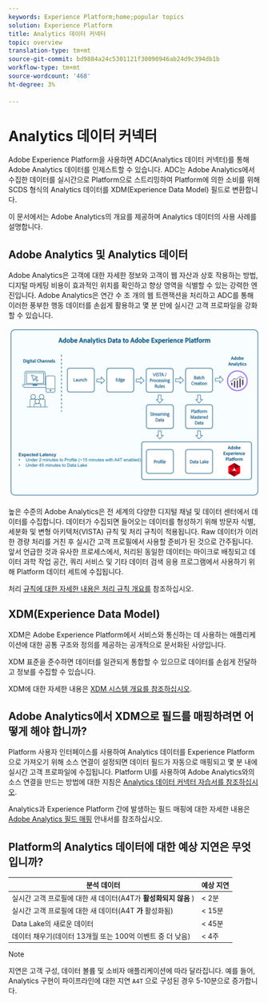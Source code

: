 ```yaml
---
keywords: Experience Platform;home;popular topics
solution: Experience Platform
title: Analytics 데이터 커넥터
topic: overview
translation-type: tm+mt
source-git-commit: bd9884a24c5301121f30090946ab24d9c394db1b
workflow-type: tm+mt
source-wordcount: '468'
ht-degree: 3%

---
```



# Analytics 데이터 커넥터

Adobe Experience Platform을 사용하면 ADC(Analytics 데이터 커넥터)를 통해 Adobe Analytics 데이터를 인제스트할 수 있습니다. ADC는 Adobe Analytics에서 수집한 데이터를 실시간으로 Platform으로 스트리밍하여 Platform에 의한 소비를 위해 SCDS 형식의 Analytics 데이터를 XDM(Experience Data Model) 필드로 변환합니다.

이 문서에서는 Adobe Analytics의 개요를 제공하며 Analytics 데이터의 사용 사례를 설명합니다.

## Adobe Analytics 및 Analytics 데이터

Adobe Analytics은 고객에 대한 자세한 정보와 고객이 웹 자산과 상호 작용하는 방법, 디지털 마케팅 비용이 효과적인 위치를 확인하고 향상 영역을 식별할 수 있는 강력한 엔진입니다. Adobe Analytics은 연간 수 조 개의 웹 트랜잭션을 처리하고 ADC를 통해 이러한 풍부한 행동 데이터를 손쉽게 활용하고 몇 분 만에 실시간 고객 프로파일을 강화할 수 있습니다.

![](./images/analytics-data-experience-platform.png)

높은 수준의 Adobe Analytics은 전 세계의 다양한 디지털 채널 및 데이터 센터에서 데이터를 수집합니다. 데이터가 수집되면 들어오는 데이터를 형성하기 위해 방문자 식별, 세분화 및 변형 아키텍처(VISTA) 규칙 및 처리 규칙이 적용됩니다. Raw 데이터가 이러한 경량 처리를 거친 후 실시간 고객 프로필에서 사용할 준비가 된 것으로 간주됩니다. 앞서 언급한 것과 유사한 프로세스에서, 처리된 동일한 데이터는 마이크로 배칭되고 데이터 과학 작업 공간, 쿼리 서비스 및 기타 데이터 검색 응용 프로그램에서 사용하기 위해 Platform 데이터 세트에 수집됩니다.

처리 [규칙에 대한 자세한 내용은 처리 규칙 개요를](https://docs.adobe.com/content/help/ko-KR/analytics/admin/admin-tools/processing-rules/processing-rules.html) 참조하십시오.

## XDM(Experience Data Model)

XDM은 Adobe Experience Platform에서 서비스와 통신하는 데 사용하는 애플리케이션에 대한 공통 구조와 정의를 제공하는 공개적으로 문서화된 사양입니다.

XDM 표준을 준수하면 데이터를 일관되게 통합할 수 있으므로 데이터를 손쉽게 전달하고 정보를 수집할 수 있습니다.

XDM에 대한 자세한 내용은 [XDM 시스템 개요를 참조하십시오](../../../xdm/home.md).

## Adobe Analytics에서 XDM으로 필드를 매핑하려면 어떻게 해야 합니까?

Platform 사용자 인터페이스를 사용하여 Analytics 데이터를 Experience Platform으로 가져오기 위해 소스 연결이 설정되면 데이터 필드가 자동으로 매핑되고 몇 분 내에 실시간 고객 프로파일에 수집됩니다. Platform UI를 사용하여 Adobe Analytics와의 소스 연결을 만드는 방법에 대한 지침은 [Analytics 데이터 커넥터 자습서를 참조하십시오](../../tutorials/ui/create/adobe-applications/analytics.md).

Analytics과 Experience Platform 간에 발생하는 필드 매핑에 대한 자세한 내용은 [Adobe Analytics 필드 매핑](./mapping/analytics.md) 안내서를 참조하십시오.

## Platform의 Analytics 데이터에 대한 예상 지연은 무엇입니까?

| 분석 데이터 | 예상 지연 |
| -------------- | ---------------- |
| 실시간 고객 프로필에 대한 새 데이터(A4T가 **활성화되지 않음** ) | &lt; 2분 |
| 실시간 고객 프로필에 대한 새 데이터(A4T **가** 활성화됨) | &lt; 15분 |
| Data Lake의 새로운 데이터 | &lt; 45분 |
| 데이터 채우기(데이터 13개월 또는 100억 이벤트 중 더 낮음) | &lt; 4주 |

>[!NOTE]
>
>지연은 고객 구성, 데이터 볼륨 및 소비자 애플리케이션에 따라 달라집니다. 예를 들어, Analytics 구현이 파이프라인에 대한 지연 `A4T` 으로 구성된 경우 5-10분으로 증가합니다.